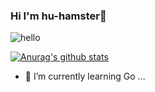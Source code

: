 ###  Hi I'm hu-hamster👋

![hello](https://views.whatilearened.today/views/github/hu-hamster/deplives.svg)

[![Anurag's github stats](https://github-readme-stats.vercel.app/api?username=hu-hamster)](https://github.com/hu-hamster)

- 🌱 I’m currently learning Go ...
<!--
**hu-hamster/hu-hamster** is a ✨ _special_ ✨ repository because its `README.md` (this file) appears on your GitHub profile.

Here are some ideas to get you started:

- 🔭 I’m currently working on ...
- 🌱 I’m currently learning ...
- 👯 I’m looking to collaborate on ...
- 🤔 I’m looking for help with ...
- 💬 Ask me about ...
- 📫 How to reach me: ...
- 😄 Pronouns: ...
- ⚡ Fun fact: ...
-->
